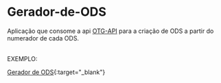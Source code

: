 # Gerador-de-ODS

Aplicação que consome a api [OTG-API](https://github.com/Flameuss/otg-api) para a criação de ODS a partir do numerador de cada ODS.

<br>
EXEMPLO:<br>

[Gerador de ODS](http://35.198.53.85/ods/){:target="_blank"}